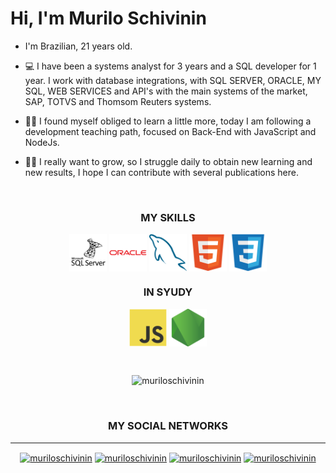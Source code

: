 # Hi, I'm Murilo Schivinin

- I'm Brazilian, 21 years old.

- :computer: I have been a systems analyst for 3 years and a SQL developer for 1 year. I work with database integrations, with SQL SERVER, ORACLE, MY SQL, WEB SERVICES and API's with the main systems of the market, SAP, TOTVS and Thomsom Reuters systems.

- :man_student: I found myself obliged to learn a little more, today I am following a development teaching path, focused on Back-End with JavaScript and NodeJs.

- :woman_technologist:  I really want to grow, so I struggle daily to obtain new learning and new results, I hope I can contribute with several publications here.

<br>

<h3 align="center"> MY SKILLS </h3>
<p align="center">
<img align="center" src="https://raw.githubusercontent.com/devicons/devicon/master/icons/microsoftsqlserver/microsoftsqlserver-plain-wordmark.svg" alt="sqlserver" height="60" width="60"/>
<img align="center" src="https://raw.githubusercontent.com/devicons/devicon/master/icons/oracle/oracle-original.svg" alt="sqlserver" height="60" width="60"/>
<img align="center" src="https://raw.githubusercontent.com/devicons/devicon/master/icons/mysql/mysql-original.svg" alt="sqlserver" height="60" width="60"/>
<img align="center" src="https://raw.githubusercontent.com/devicons/devicon/master/icons/html5/html5-original.svg" alt="sqlserver" height="60" width="60"/>
<img align="center" src="https://raw.githubusercontent.com/devicons/devicon/master/icons/css3/css3-original.svg" alt="sqlserver" height="60" width="60"/>
</p>

<h3 align="center"> IN SYUDY </h3>
<p align="center">
<img align="center" src="https://raw.githubusercontent.com/devicons/devicon/master/icons/javascript/javascript-original.svg" alt="sqlserver" height="60" width="60"/>
<img align="center" src="https://raw.githubusercontent.com/devicons/devicon/master/icons/nodejs/nodejs-original.svg" alt="sqlserver" height="60" width="60"/>
</p>

<br>

<p align="center">
<img align="center" src="https://github-readme-stats.vercel.app/api?username=MuriloSchivinin&show_icons=true&theme=highcontrast" alt="muriloschivinin"/> 
</p>  

<br>

<h3 align="center"> MY SOCIAL NETWORKS </h3>
<hr>
<p align="center">
<a href="https://codepen.io/MuriloSchivinin" target="blank"><img align="center" src="https://cdn.jsdelivr.net/npm/simple-icons@3.0.1/icons/codepen.svg" alt="muriloschivinin" height="40" width="40" /></a>
<a href="http://linkedin.com/in/murilo-schivinin-742746196" target="_blank"><img align="center" src="https://cdn.jsdelivr.net/npm/simple-icons@3.0.1/icons/linkedin.svg" alt="muriloschivinin" height="40" width="40" /></a>
<a href="https://www.facebook.com/murilo.schivinin" target="_blank"><img align="center" src="https://cdn.jsdelivr.net/npm/simple-icons@3.0.1/icons/facebook.svg" alt="muriloschivinin" height="40" width="40" /></a>
<a href="https://www.instagram.com/muriloschivinin/" target="_blank"><img align="center" src="https://cdn.jsdelivr.net/npm/simple-icons@3.0.1/icons/instagram.svg" alt="muriloschivinin" height="40" width="40" /></a>
</p>
